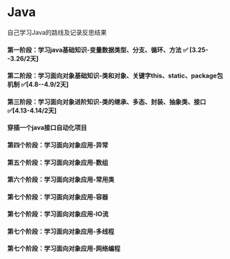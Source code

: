 # Java
自己学习Java的路线及记录反思结果


#### 第一阶段：学习java基础知识-变量数据类型、分支、循环、方法     ✅ [3.25--3.26/2天]


#### 第二阶段：学习面向对象基础知识-类和对象、关键字this、static、package包机制   ✅[4.8--4.9/2天]


#### 第三阶段：学习面向对象进阶知识-类的继承、多态、封装、抽象类、接口 ✅[4.13-4.14/2天]



#### 穿插一个java接口自动化项目

#### 第四个阶段：学习面向对象应用-异常

#### 第五个阶段：学习面向对象应用-数组

#### 第六个阶段：学习面向对象应用-常用类


#### 第七个阶段：学习面向对象应用-容器


#### 第七个阶段：学习面向对象应用-IO流


#### 第七个阶段：学习面向对象应用-多线程


#### 第七个阶段：学习面向对象应用-网络编程

